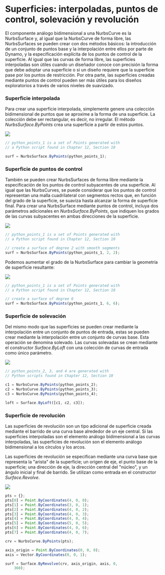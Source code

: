 # Superficies: interpoladas, puntos de control, solevación y revolución

El componente análogo bidimensional a una NurbsCurve es la NurbsSurface y, al igual que la NurbsCurve de forma libre, las NurbsSurfaces se pueden crear con dos métodos básicos: la introducción de un conjunto de puntos base y la interpolación entre ellos por parte de Dynamo, y la especificación explícita de los puntos de control de la superficie. Al igual que las curvas de forma libre, las superficies interpoladas son útiles cuando un diseñador conoce con precisión la forma que debe adoptar una superficie o si un diseño requiere que la superficie pase por los puntos de restricción. Por otra parte, las superficies creadas mediante puntos de control pueden ser más útiles para los diseños exploratorios a través de varios niveles de suavizado.

### Superficie interpolada

Para crear una superficie interpolada, simplemente genere una colección bidimensional de puntos que se aproxime a la forma de una superficie. La colección debe ser rectangular, es decir, no irregular. El método _NurbsSurface.ByPoints_ crea una superficie a partir de estos puntos.

![](../images/8-2/6/Surfaces\_01.png)

```js
// python_points_1 is a set of Points generated with
// a Python script found in Chapter 12, Section 10

surf = NurbsSurface.ByPoints(python_points_1);
```

### Superficie de puntos de control

También se pueden crear NurbsSurfaces de forma libre mediante la especificación de los puntos de control subyacentes de una superficie. Al igual que las NurbsCurves, se puede considerar que los puntos de control representan una malla cuadrilateral con segmentos rectos que, en función del grado de la superficie, se suaviza hasta alcanzar la forma de superficie final. Para crear una NurbsSurface mediante puntos de control, incluya dos parámetros adicionales en _NurbsSurface.ByPoints_, que indiquen los grados de las curvas subyacentes en ambas direcciones de la superficie.

![](../images/8-2/6/Surfaces\_02.png)

```js
// python_points_1 is a set of Points generated with
// a Python script found in Chapter 12, Section 10

// create a surface of degree 2 with smooth segments
surf = NurbsSurface.ByPoints(python_points_1, 2, 2);
```

Podemos aumentar el grado de la NurbsSurface para cambiar la geometría de superficie resultante:

![](../images/8-2/6/Surfaces\_03.png)

```js
// python_points_1 is a set of Points generated with
// a Python script found in Chapter 12, Section 10

// create a surface of degree 6
surf = NurbsSurface.ByPoints(python_points_1, 6, 6);
```

### Superficie de solevación

Del mismo modo que las superficies se pueden crear mediante la interpolación entre un conjunto de puntos de entrada, estas se pueden crear mediante la interpolación entre un conjunto de curvas base. Esta operación se denomina solevado. Las curvas solevadas se crean mediante el constructor _Surface.ByLoft_ con una colección de curvas de entrada como único parámetro.

![](../images/8-2/6/Surfaces\_04.png)

```js
// python_points_2, 3, and 4 are generated with
// Python scripts found in Chapter 12, Section 10

c1 = NurbsCurve.ByPoints(python_points_2);
c2 = NurbsCurve.ByPoints(python_points_3);
c3 = NurbsCurve.ByPoints(python_points_4);

loft = Surface.ByLoft([c1, c2, c3]);
```

### Superficie de revolución

Las superficies de revolución son un tipo adicional de superficie creada mediante el barrido de una curva base alrededor de un eje central. Si las superficies interpoladas son el elemento análogo bidimensional a las curvas interpoladas, las superficies de revolución son el elemento análogo bidimensional a los círculos y los arcos.

Las superficies de revolución se especifican mediante una curva base que representa la "arista" de la superficie; un origen de eje, el punto base de la superficie; una dirección de eje, la dirección central del "núcleo", y un ángulo inicial y final de barrido. Se utilizan como entrada en el constructor _Surface.Revolve_.

![](../images/8-2/6/Surfaces\_05.png)

```js
pts = {};
pts[0] = Point.ByCoordinates(4, 0, 0);
pts[1] = Point.ByCoordinates(3, 0, 1);
pts[2] = Point.ByCoordinates(4, 0, 2);
pts[3] = Point.ByCoordinates(4, 0, 3);
pts[4] = Point.ByCoordinates(4, 0, 4);
pts[5] = Point.ByCoordinates(5, 0, 5);
pts[6] = Point.ByCoordinates(4, 0, 6);
pts[7] = Point.ByCoordinates(4, 0, 7);

crv = NurbsCurve.ByPoints(pts);

axis_origin = Point.ByCoordinates(0, 0, 0);
axis = Vector.ByCoordinates(0, 0, 1);

surf = Surface.ByRevolve(crv, axis_origin, axis, 0,
    360);
```
